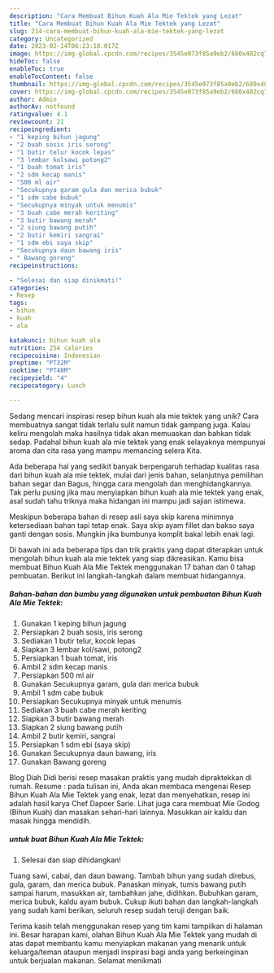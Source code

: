 ```yaml
---
description: "Cara Membuat Bihun Kuah Ala Mie Tektek yang Lezat"
title: "Cara Membuat Bihun Kuah Ala Mie Tektek yang Lezat"
slug: 214-cara-membuat-bihun-kuah-ala-mie-tektek-yang-lezat
category: Uncategorized
date: 2023-02-14T06:23:18.017Z
image: https://img-global.cpcdn.com/recipes/3545e073f85a9eb2/680x482cq70/bihun-kuah-ala-mie-tektek-foto-resep-utama.jpg
hideToc: false
enableToc: true
enableTocContent: false
thumbnail: https://img-global.cpcdn.com/recipes/3545e073f85a9eb2/680x482cq70/bihun-kuah-ala-mie-tektek-foto-resep-utama.jpg
cover: https://img-global.cpcdn.com/recipes/3545e073f85a9eb2/680x482cq70/bihun-kuah-ala-mie-tektek-foto-resep-utama.jpg
author: Admin
authorAv: notfound
ratingvalue: 4.1
reviewcount: 21
recipeingredient:
- "1 keping bihun jagung"
- "2 buah sosis iris serong"
- "1 butir telur kocok lepas"
- "3 lembar kolsawi potong2"
- "1 buah tomat iris"
- "2 sdm kecap manis"
- "500 ml air"
- "Secukupnya garam gula dan merica bubuk"
- "1 sdm cabe bubuk"
- "Secukupnya minyak untuk menumis"
- "3 buah cabe merah keriting"
- "3 butir bawang merah"
- "2 siung bawang putih"
- "2 butir kemiri sangrai"
- "1 sdm ebi saya skip"
- "Secukupnya daun bawang iris"
- " Bawang goreng"
recipeinstructions:

- "Selesai dan siap dinikmati!"
categories:
- Resep
tags:
- bihun
- kuah
- ala

katakunci: bihun kuah ala 
nutrition: 254 calories
recipecuisine: Indonesian
preptime: "PT32M"
cooktime: "PT48M"
recipeyield: "4"
recipecategory: Lunch

---
```





Sedang mencari inspirasi resep bihun kuah ala mie tektek yang unik? Cara membuatnya sangat tidak terlalu sulit namun tidak gampang juga. Kalau keliru mengolah maka hasilnya tidak akan memuaskan dan bahkan tidak sedap. Padahal bihun kuah ala mie tektek yang enak selayaknya mempunyai aroma dan cita rasa yang mampu memancing selera Kita.





Ada beberapa hal yang sedikit banyak berpengaruh terhadap kualitas rasa dari bihun kuah ala mie tektek, mulai dari jenis bahan, selanjutnya pemilihan bahan segar dan Bagus, hingga cara mengolah dan menghidangkannya. Tak perlu pusing jika mau menyiapkan bihun kuah ala mie tektek yang enak,      asal sudah tahu triknya maka hidangan ini mampu jadi sajian istimewa.














Meskipun beberapa bahan di resep asli saya skip karena minimnya ketersediaan bahan tapi tetap enak. Saya skip ayam fillet dan bakso saya ganti dengan sosis. Mungkin jika bumbunya komplit bakal lebih enak lagi.






Di bawah ini ada beberapa tips dan trik praktis yang dapat diterapkan untuk mengolah bihun kuah ala mie tektek yang siap dikreasikan. Kamu bisa membuat Bihun Kuah Ala Mie Tektek menggunakan 17 bahan dan 0 tahap pembuatan. Berikut ini langkah-langkah dalam membuat hidangannya.

<!--inarticleads1-->

##### Bahan-bahan dan bumbu yang digunakan untuk pembuatan Bihun Kuah Ala Mie Tektek:

1. Gunakan 1 keping bihun jagung
1. Persiapkan 2 buah sosis, iris serong
1. Sediakan 1 butir telur, kocok lepas
1. Siapkan 3 lembar kol/sawi, potong2
1. Persiapkan 1 buah tomat, iris
1. Ambil 2 sdm kecap manis
1. Persiapkan 500 ml air
1. Gunakan Secukupnya garam, gula dan merica bubuk
1. Ambil 1 sdm cabe bubuk
1. Persiapkan Secukupnya minyak untuk menumis
1. Sediakan 3 buah cabe merah keriting
1. Siapkan 3 butir bawang merah
1. Siapkan 2 siung bawang putih
1. Ambil 2 butir kemiri, sangrai
1. Persiapkan 1 sdm ebi (saya skip)
1. Gunakan Secukupnya daun bawang, iris
1. Gunakan  Bawang goreng


Blog Diah Didi berisi resep masakan praktis yang mudah dipraktekkan di rumah. Resume : pada tulisan ini, Anda akan membaca mengenai Resep Bihun Kuah Ala Mie Tektek yang enak, lezat dan menyehatkan, resep ini adalah hasil karya Chef Dapoer Sarie. Lihat juga cara membuat Mie Godog (Bihun Kuah) dan masakan sehari-hari lainnya. Masukkan air kaldu dan masak hingga mendidih. 

<!--inarticleads2-->

#####  untuk buat Bihun Kuah Ala Mie Tektek:


1. Selesai dan siap dihidangkan!

Tuang sawi, cabai, dan daun bawang. Tambah bihun yang sudah direbus, gula, garam, dan merica bubuk. Panaskan minyak, tumis bawang putih sampai harum, masukkan air, tambahkan jahe, didihkan. Bubuhkan garam, merica bubuk, kaldu ayam bubuk. Cukup ikuti bahan dan langkah-langkah yang sudah kami berikan, seluruh resep sudah teruji dengan baik. 

Terima kasih telah menggunakan resep yang tim kami tampilkan di halaman ini. Besar harapan kami, olahan Bihun Kuah Ala Mie Tektek yang mudah di atas dapat membantu kamu menyiapkan makanan yang menarik untuk keluarga/teman ataupun menjadi inspirasi bagi anda yang berkeinginan untuk berjualan makanan. Selamat menikmati
